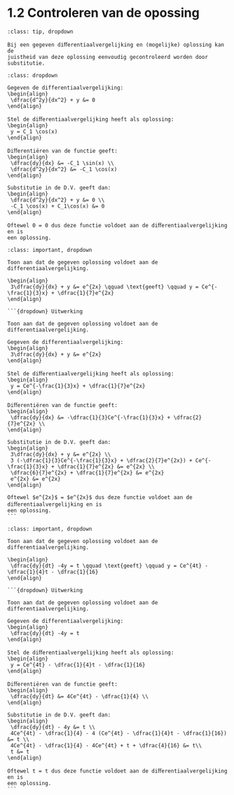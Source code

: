# 1.2 Controleren van de opossing

```{admonition} Theorie: 
:class: tip, dropdown

Bij een gegeven diﬀerentiaalvergelijking en (mogelijke) oplossing kan de
juistheid van deze oplossing eenvoudig gecontroleerd worden door substitutie.
```

```{admonition} Voorbeeld: Controleren van de oplossing
:class: dropdown

Gegeven de differentiaalvergelijking:
\begin{align}
 \dfrac{d^2y}{dx^2} + y &= 0
\end{align}

Stel de diﬀerentiaalvergelijking heeft als oplossing:
\begin{align}
 y = C_1 \cos(x)
\end{align}

Diﬀerentiëren van de functie geeft:
\begin{align}
 \dfrac{dy}{dx} &= -C_1 \sin(x) \\
 \dfrac{d^2y}{dx^2} &= -C_1 \cos(x)
\end{align}

Substitutie in de D.V. geeft dan:
\begin{align}
 \dfrac{d^2y}{dx^2} + y &= 0 \\
 -C_1 \cos(x) + C_1\cos(x) &= 0
\end{align}

Oftewel 0 = 0 dus deze functie voldoet aan de diﬀerentiaalvergelijking en is
een oplossing.
```

````{admonition} Oefening 1
:class: important, dropdown

Toon aan dat de gegeven oplossing voldoet aan de differentiaalvergelijking.

\begin{align}
 3\dfrac{dy}{dx} + y &= e^{2x} \qquad \text{geeft} \qquad y = Ce^{-\frac{1}{3}x} + \dfrac{1}{7}e^{2x}
\end{align}

```{dropdown} Uitwerking

Toon aan dat de gegeven oplossing voldoet aan de differentiaalvergelijking.

Gegeven de differentiaalvergelijking:
\begin{align}
 3\dfrac{dy}{dx} + y &= e^{2x}
\end{align}

Stel de diﬀerentiaalvergelijking heeft als oplossing:
\begin{align}
 y = Ce^{-\frac{1}{3}x} + \dfrac{1}{7}e^{2x}
\end{align}

Diﬀerentiëren van de functie geeft:
\begin{align}
 \dfrac{dy}{dx} &= -\dfrac{1}{3}Ce^{-\frac{1}{3}x} + \dfrac{2}{7}e^{2x} \\
\end{align}

Substitutie in de D.V. geeft dan:
\begin{align}
 3\dfrac{dy}{dx} + y &= e^{2x} \\
 3 (-\dfrac{1}{3}Ce^{-\frac{1}{3}x} + \dfrac{2}{7}e^{2x}) + Ce^{-\frac{1}{3}x} + \dfrac{1}{7}e^{2x} &= e^{2x} \\
 \dfrac{6}{7}e^{2x} + \dfrac{1}{7}e^{2x} &= e^{2x}
 e^{2x} &= e^{2x}
\end{align}

Oftewel $e^{2x}$ = $e^{2x}$ dus deze functie voldoet aan de diﬀerentiaalvergelijking en is
een oplossing.
```
````

````{admonition} Oefening 2
:class: important, dropdown

Toon aan dat de gegeven oplossing voldoet aan de differentiaalvergelijking.

\begin{align}
 \dfrac{dy}{dt} -4y = t \qquad \text{geeft} \qquad y = Ce^{4t} - \dfrac{1}{4}t - \dfrac{1}{16}
\end{align}

```{dropdown} Uitwerking

Toon aan dat de gegeven oplossing voldoet aan de differentiaalvergelijking.

Gegeven de differentiaalvergelijking:
\begin{align}
 \dfrac{dy}{dt} -4y = t
\end{align}

Stel de diﬀerentiaalvergelijking heeft als oplossing:
\begin{align}
 y = Ce^{4t} - \dfrac{1}{4}t - \dfrac{1}{16}
\end{align}

Diﬀerentiëren van de functie geeft:
\begin{align}
 \dfrac{dy}{dt} &= 4Ce^{4t} - \dfrac{1}{4} \\
\end{align}

Substitutie in de D.V. geeft dan:
\begin{align}
 \dfrac{dy}{dt} - 4y &= t \\
 4Ce^{4t} - \dfrac{1}{4} - 4 (Ce^{4t} - \dfrac{1}{4}t - \dfrac{1}{16}) &= t \\
 4Ce^{4t} - \dfrac{1}{4} - 4Ce^{4t} + t + \dfrac{4}{16} &= t\\
 t &= t
\end{align}

Oftewel t = t dus deze functie voldoet aan de diﬀerentiaalvergelijking en is
een oplossing.
```
````
